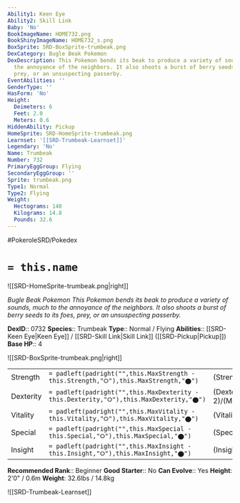 ```yaml
---
Ability1: Keen Eye
Ability2: Skill Link
Baby: 'No'
BookImageName: HOME732.png
BookShinyImageName: HOME732_s.png
BoxSprite: SRD-BoxSprite-trumbeak.png
DexCategory: Bugle Beak Pokemon
DexDescription: This Pokemon bends its beak to produce a variety of sounds, much to
  the annoyance of the neighbors. It also shoots a burst of berry seeds to its foes,
  prey, or an unsuspecting passerby.
EventAbilities: ''
GenderType: ''
HasForm: 'No'
Height:
  Deimeters: 6
  Feet: 2.0
  Meters: 0.6
HiddenAbility: Pickup
HomeSprite: SRD-HomeSprite-trumbeak.png
Learnset: '[[SRD-Trumbeak-Learnset]]'
Legendary: 'No'
Name: Trumbeak
Number: 732
PrimaryEggGroup: Flying
SecondaryEggGroup: ''
Sprite: trumbeak.png
Type1: Normal
Type2: Flying
Weight:
  Hectograms: 148
  Kilograms: 14.8
  Pounds: 32.6
---
```


#PokeroleSRD/Pokedex

# `= this.name`

![[SRD-HomeSprite-trumbeak.png|right]]

*Bugle Beak Pokemon*
*This Pokemon bends its beak to produce a variety of sounds, much to the annoyance of the neighbors. It also shoots a burst of berry seeds to its foes, prey, or an unsuspecting passerby.*

**DexID**:: 0732
**Species**:: Trumbeak
**Type**:: Normal / Flying
**Abilities**:: [[SRD-Keen Eye|Keen Eye]] / [[SRD-Skill Link|Skill Link]] ([[SRD-Pickup|Pickup]])
**Base HP**:: 4

![[SRD-BoxSprite-trumbeak.png|right]]

|           |                                                                                        |                                          |
| --------- | -------------------------------------------------------------------------------------- | ---------------------------------------- |
| Strength  | `= padleft(padright("",this.MaxStrength - this.Strength,"⭘"),this.MaxStrength,"⬤")`    | (Strength::2)/(MaxStrength::5)   |
| Dexterity | `= padleft(padright("",this.MaxDexterity - this.Dexterity,"⭘"),this.MaxDexterity,"⬤")` | (Dexterity:: 2)/(MaxDexterity::5) |
| Vitality  | `= padleft(padright("",this.MaxVitality - this.Vitality,"⭘"),this.MaxVitality,"⬤")`    | (Vitality::2)/(MaxVitality::4)   |
| Special   | `= padleft(padright("",this.MaxSpecial - this.Special,"⭘"),this.MaxSpecial,"⬤")`       | (Special::1)/(MaxSpecial::3)     |
| Insight   | `= padleft(padright("",this.MaxInsight - this.Insight,"⭘"),this.MaxInsight,"⬤")`       | (Insight::2)/(MaxInsight::4)     |

**Recommended Rank**:: Beginner
**Good Starter**:: No
**Can Evolve**:: Yes
**Height**: 2'0" / 0.6m
**Weight**: 32.6lbs / 14.8kg

![[SRD-Trumbeak-Learnset]]